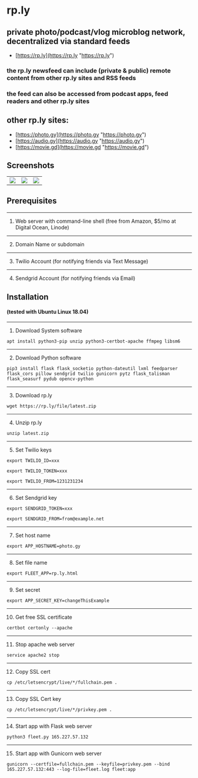 # rp.ly

## private photo/podcast/vlog microblog network, decentralized via standard feeds 


- [https://rp.ly](https://rp.ly "https://rp.ly")


### the rp.ly newsfeed can include (private & public) remote content from other rp.ly sites and RSS feeds

### the feed can also be accessed from podcast apps, feed readers and other rp.ly sites

## other rp.ly sites:

- [https://photo.gy](https://photo.gy "https://photo.gy")
- [https://audio.gy](https://audio.gy "https://audio.gy")
- [https://movie.gd](https://movie.gd "https://movie.gd")

## Screenshots

|  |  |  |
| ------------- | ------------- | ------------- |
| <img src="https://rp.ly/file/screenshot10.jpg"> | <img src="https://rp.ly/file/screenshot11.jpg"> | <img src="https://rp.ly/file/screenshot12.jpg"> |


## Prerequisites
####


------------------
1. Web server with command-line shell (free from Amazon, $5/mo at Digital Ocean, Linode)

------------------
2. Domain Name or subdomain

------------------
3. Twilio Account (for notifying friends via Text Message)

------------------
4. Sendgrid Account (for notifying friends via Email)


## Installation
#### (tested with Ubuntu Linux 18.04)


------------------
1. Download System software

```apt install python3-pip unzip python3-certbot-apache ffmpeg libsm6```

------------------
2. Download Python software

```pip3 install flask flask_socketio python-dateutil lxml feedparser flask_cors pillow sendgrid twilio gunicorn pytz flask_talisman flask_seasurf pydub opencv-python```

------------------
3. Download rp.ly

```wget https://rp.ly/file/latest.zip```

------------------
4. Unzip rp.ly

```unzip latest.zip```

------------------
5. Set Twilio keys

```export TWILIO_ID=xxx```

```export TWILIO_TOKEN=xxx```

```export TWILIO_FROM=1231231234```

------------------
6. Set Sendgrid key

```export SENDGRID_TOKEN=xxx```

```export SENDGRID_FROM=from@example.net```

------------------
7. Set host name

```export APP_HOSTNAME=photo.gy```

------------------
8. Set file name

```export FLEET_APP=rp.ly.html```

------------------
9. Set secret

```export APP_SECRET_KEY=changeThisExample```

------------------
10. Get free SSL certificate

```certbot certonly --apache```

------------------
11. Stop apache web server

```service apache2 stop```

------------------
12. Copy SSL cert

```cp /etc/letsencrypt/live/*/fullchain.pem .```

------------------
13. Copy SSL Cert key

```cp /etc/letsencrypt/live/*/privkey.pem .```

------------------
14. Start app with Flask web server

```python3 fleet.py 165.227.57.132```

------------------
15. Start app with Gunicorn web server

```gunicorn --certfile=fullchain.pem --keyfile=privkey.pem --bind 165.227.57.132:443 --log-file=fleet.log fleet:app```







